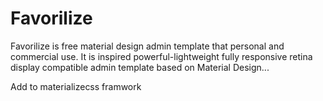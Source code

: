 # Favorilize
Favorilize is free material design admin template that personal and commercial use. It is inspired powerful-lightweight fully responsive retina display compatible admin template based on Material Design...

Add to materializecss framwork
